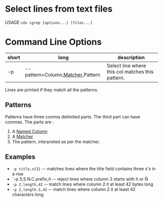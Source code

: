 # Select lines from text files

USAGE `cdx cgrep [options...] [files...]`
# Command Line Options
|short|long|description|
|---|---|---|
|-p|--pattern=Column,[Matcher](Matcher.md),Pattern|Select line where this col matches this pattern.|

Lines are printed if they match all the patterns.

## Patterns
Patterns have three comma delimited parts. The third part can have commas. The parts are :
1. A [Named Column](NamedColumns.md)
2. A [Matcher](Matcher.md)
3. The pattern, interpreted as per the matcher.

## Examples
 * `-p title,x{3}` -- matches lines where the title field contains three x's in a row
 * `-p 3,S.N.C.prefix,ñ -- reject lines where column 3 starts with ñ or Ñ
 * `-p 2,length,42` -- match lines where column 2 it at least 42 bytes long
 * `-p 2,length.S,42` -- match lines where column 2 it at least 42 characters long
